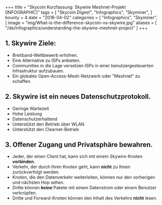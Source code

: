 +++
title = "Skycoin Kurzfassung: Skywire Meshnet-Projekt [INFOGRAPHIC]"
tags = [
    "Skycoin Digest",
    "Infographics",
    "Skyminer",
]
bounty = 4
date = "2018-04-02"
categories = [
    "Infographics",
    "Skyminer",
]
image = "img/What-is-the-difference-skycoin-vs-skywire.jpg"
aliases = [
	"/de/infographics/understanding-the-skywire-meshnet-project"
]
+++

## 1. Skywire Ziele:

* Breitband-Wettbewerb erhöhen.
* Eine Alternative zu ISPs anbieten.
* Communities in die Lage versetzen ISPs in einer benutzergesteuerten Infrastruktur aufzubauen.
* Ein globales Open-Access-Mesh-Netzwerk oder "Meshnet" zu schaffen.

## 2. Skywire ist ein neues Datenschutzprotokoll.

* Geringe Wartezeit
* Hohe Leistung
* Datenschutzerhaltend
* Unterstützt den Betrieb über WLAN
* Unterstützt den Clearnet-Betrieb

## 3. Offener Zugang und Privatsphäre bewahren.

* Jeder, der einen Client hat, kann sich mit einem Skywire-Knoten __verbinden__.
* Verkehr, der durch Ihren Knoten geht, kann __nicht__ zu Ihnen zurückverfolgt werden.
* Knoten, die den Datenverkehr weiterleiten, können nur den vorherigen und nächsten Hop sehen.
* Dritte können __keine__ Pakete mit einem Datenstrom oder einem Benutzer verknüpfen.
* Dritte und Forward-Knoten können den Inhalt des Verkehrs __nicht__ lesen.
